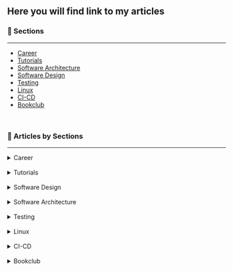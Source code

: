 ## Here you will find link to my articles

### 🎯 Sections
___

+ [Career](https://1kevinson.com/tag/career/)
+ [Tutorials](https://1kevinson.com/tag/tutorials/)
+ [Software Architecture](https://1kevinson.com/tag/software-architecture/)
+ [Software Design](https://1kevinson.com/tag/software-design/)
+ [Testing](https://1kevinson.com/tag/testing/)
+ [Linux](https://1kevinson.com/tag/linux/)
+ [CI-CD](https://1kevinson.com/tag/ci-cd/)
+ [Bookclub](https://1kevinson.com/tag/books/)

<br>

### 🧵 Articles by Sections
---

<details>
  <summary>Career</summary>
  
+ [Write a Brag Document and Get Your Work Recognized](https://1kevinson.com/write-a-brag-document-and-get-your-work-recognized/)

</details>
<br>

<details>
  <summary>Tutorials</summary>

+ [How to Run a Springboot App in a Docker Container](https://1kevinson.com/dockerize-springboot-app/)

+ [JMS Messagging with ActiveMQ and Springboot](https://1kevinson.com/springboot-artemis-broker/)

+ [Typescript starter project](https://1kevinson.com/typescript-starter-project/)

+ [How to send emails with Java Mail Springboot and MailHog](https://1kevinson.com/how-to-send-emails-with-java-mail-and-springboot/)

+ [Email Sending with Spring Mail and Integration Testing with Junit and GreenMail](https://1kevinson.com/email-sending-with-spring-mail-and-integration-testing-with-junit-and-greenmail/)

+ [Implementing Caching with Spring Boot](https://1kevinson.com/implementing-caching-with-spring-boot/)

+ [How to center a Div, Text and HTML element with CSS](https://1kevinson.com/how-to-center-a-div-text-html-element-with-css/)

+ [How to Build a Rest API with Spring Boot and PostgreSQL](https://1kevinson.com/how-to-build-rest-api-with-spring-boot-and-postgresql/)

+ [How to Create a Postgres Database in Docker](https://1kevinson.com/how-to-create-a-postgres-database-in-docker/)

+ [How to add Total in last row of SQL](https://1kevinson.com/how-to-add-total-in-last-row-of-sql-sum/)

+ [Create a Base Entity with JPA](https://1kevinson.com/create-a-base-entity-with-jpa/)

+ [Document a Springboot Rest API with Swagger and Open API](https://1kevinson.com/document-a-springbootrest-api-with-swagger-and-open-api/)

+ [How to Declare Variables in JavaScript](https://1kevinson.com/how-to-declare-variable-in-javascript/)

+ [How to Dockerize Your React Application](https://1kevinson.com/how-to-dockerize-your-react-application/)

+ [Upload and Download Image into SQL Database with Spring Boot](https://1kevinson.com/upload-and-download-image-into-sql-database-with-spring-boot/#repository)

</details>
<br>


<details>
  <summary>Software Design</summary>

+ [4 pillars of Object-Oriented Programming](https://1kevinson.com/4-pillars-of-object-oriented-programming/)

+ [Setters Are Evil](https://1kevinson.com/why-setters-are-evil-avoid-using-them/)

+ [Data Transfer Object](https://1kevinson.com/data-transfer-object/)

+ [The Law of Demeter](https://1kevinson.com/the-law-of-demeter/)

+ [Command Query Separation](https://1kevinson.com/command-query-separation/)

+ [Guards](https://1kevinson.com/guards-clean-code/)

+ [YAGNI - You Aren't Gonna Need It](https://1kevinson.com/yagni-you-arent-gonna-need-it/)

+ [SOLID Principles - Timeless Wisdom on Building High-Quality Software](https://1kevinson.com/solid-principles-timeless-wisdom-on-building-high-quality-software/)

</details>
<br>

<details>
  <summary>Software Architecture</summary>

+ [Hexagonal Architecture - Implementing Port and Adapter with Java](https://1kevinson.com/how-to-implement-port-and-adapters-in-hexagonal-architecture-with-java/)

</details>
<br>

<details>
  <summary>Testing</summary>

+ [Unit Testing the Service Layer of Spring boot Application](https://1kevinson.com/testing-service-spring-boot/)

+ [Integration testing Springboot + Docker + Tests Containers](https://1kevinson.com/integration-testing-with-springboot-docker-and-tests-containers/)

+ [Integration testing H2 In-Memory Database and SpringBoot](https://1kevinson.com/how-to-write-integration-tests-with-h2-in-memory-database-and-springboot/)

+ [Test Driven Development: The Practical Guide with Typescript](https://1kevinson.com/test-driven-development-for-the-rest-of-us/)

</details>
<br>

<details>
  <summary>Linux</summary>

+ [How to use if-else in Shell Scripts](https://1kevinson.com/how-to-use-if-else-in-shell-scripts/)

+ [How to clean a Zombie Process on Linux](https://1kevinson.com/how-to-clean-a-zombie-process-on-linux/)

+ [Linux Directory Structure Explained](https://1kevinson.com/linux-directory-structure-explained/)

</details>
<br>

<details>
  <summary>CI-CD</summary>

</details>
<br>

<details>
  <summary>Bookclub</summary>

+ [So Good They Can Ignore - By Cal Newport](https://1kevinson.com/so-good-they-can-ignore-you-cal-newport-commento/)

+ [The Psychology of Money - By Morgan Houssel](https://1kevinson.com/the-psychology-of-money-timeless-lessons-on-wealth-greed-and-happiness/)

+ [Show your Work - By Austin Kleon](https://1kevinson.com/show-your-work/)

+ [The War Of Art - By Steven Pressfield](https://1kevinson.com/the-war-of-art/)

</details>
